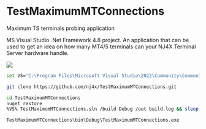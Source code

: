 # TestMaximumMTConnections
Maximum TS terminals probing application

MS Visual Studio .Net Framework 4.8 project.
An application that can be used to get an idea on how many MT4/5 terminals can your NJ4X Terminal Server hardware handle.

![](https://i.imgur.com/rxDkmiG.png)


```bash
set VS="C:\Program Files\Microsoft Visual Studio\2022\Community\Common7\IDE\devenv.exe"

git clone https://github.com/nj4x/TestMaximumMTConnections.git

cd TestMaximumMTConnections
nuget restore
%VS% TestMaximumMTConnections.sln /build Debug /out build.log && sleep 15

TestMaximumMTConnections\bin\Debug\TestMaximumMTConnections.exe
```
